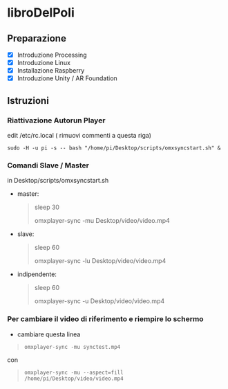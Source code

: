 # libroDelPoli
## Preparazione
- [x] Introduzione Processing
- [x] Introduzione Linux
- [x] Installazione Raspberry
- [x] Introduzione Unity / AR Foundation

## Istruzioni

### Riattivazione Autorun Player

edit /etc/rc.local ( rimuovi commenti a questa riga)

	sudo -H -u pi -s -- bash "/home/pi/Desktop/scripts/omxsyncstart.sh" &


### Comandi Slave / Master
in Desktop/scripts/omxsyncstart.sh

- master:

	> sleep 30
	>
	> omxplayer-sync -mu Desktop/video/video.mp4


- slave:

	> sleep 60
	> 
	> omxplayer-sync -lu Desktop/video/video.mp4


- indipendente:

	> sleep 60
	> 
	> omxplayer-sync -u Desktop/video/video.mp4


### Per cambiare il video di riferimento e riempire lo schermo


- cambiare questa linea

> 	  omxplayer-sync -mu synctest.mp4

con

>	  omxplayer-sync -mu --aspect=fill /home/pi/Desktop/video/video.mp4
